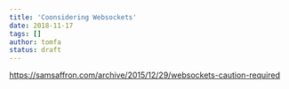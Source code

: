 ```yaml
---
title: 'Coonsidering Websockets'
date: 2018-11-17
tags: []
author: tomfa
status: draft
---
```


https://samsaffron.com/archive/2015/12/29/websockets-caution-required
